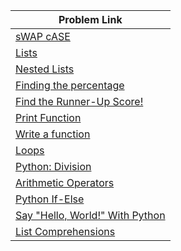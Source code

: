 | Problem Link |
| ------------------|
|[sWAP cASE](https://www.hackerrank.com/challenges/swap-case/problem?isFullScreen=true)|
|[Lists](https://www.hackerrank.com/challenges/python-lists/problem?isFullScreen=true)|
|[Nested Lists](https://www.hackerrank.com/challenges/nested-list/problem?isFullScreen=true)|
|[Finding the percentage](https://www.hackerrank.com/challenges/finding-the-percentage/problem?isFullScreen=true)|
|[Find the Runner-Up Score!](https://www.hackerrank.com/challenges/find-second-maximum-number-in-a-list/problem?isFullScreen=true)|
|[Print Function](https://www.hackerrank.com/challenges/python-print/problem?isFullScreen=true)|
|[Write a function](https://www.hackerrank.com/challenges/write-a-function/problem?isFullScreen=true)|
|[Loops](https://www.hackerrank.com/challenges/python-loops/problem?isFullScreen=true)|
|[Python: Division](https://www.hackerrank.com/challenges/python-division/problem?isFullScreen=true)|
|[Arithmetic Operators](https://www.hackerrank.com/challenges/python-arithmetic-operators/problem?isFullScreen=true)|
|[Python If-Else](https://www.hackerrank.com/challenges/py-if-else/problem?isFullScreen=true)|
|[Say "Hello, World!" With Python](https://www.hackerrank.com/challenges/py-hello-world/problem?isFullScreen=true)|
|[List Comprehensions](https://www.hackerrank.com/challenges/list-comprehensions/problem?isFullScreen=true)|

